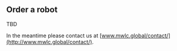 ## Order a robot

TBD

In the meantime please contact us at [www.mwlc.global/contact/](http://www.mwlc.global/contact/).
